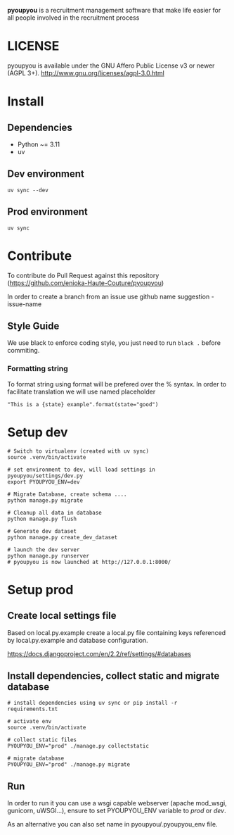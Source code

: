 **pyoupyou** is a recruitment management software that make life easier for all people involved in the recruitment process

# LICENSE

pyoupyou is available under the GNU Affero Public License v3 or newer (AGPL 3+).
http://www.gnu.org/licenses/agpl-3.0.html

# Install

## Dependencies

- Python ~= 3.11
- uv

## Dev environment

```
uv sync --dev
```

## Prod environment

```
uv sync
```

# Contribute

To contribute do Pull Request against this repository (https://github.com/enioka-Haute-Couture/pyoupyou)

In order to create a branch from an issue use github name suggestion <issue-id>-issue-name

## Style Guide

We use black to enforce coding style, you just need to run `black .` before commiting.

### Formatting string

To format string using format will be prefered over the % syntax. In order to facilitate translation we will use named placeholder

```
"This is a {state} example".format(state="good")
```

# Setup dev

```
# Switch to virtualenv (created with uv sync)
source .venv/bin/activate

# set environment to dev, will load settings in pyoupyou/settings/dev.py
export PYOUPYOU_ENV=dev

# Migrate Database, create schema ....
python manage.py migrate

# Cleanup all data in database
python manage.py flush

# Generate dev dataset
python manage.py create_dev_dataset

# launch the dev server
python manage.py runserver
# pyoupyou is now launched at http://127.0.0.1:8000/
```

# Setup prod

## Create local settings file

Based on local.py.example create a local.py file containing keys referenced by local.py.example and database configuration.

https://docs.djangoproject.com/en/2.2/ref/settings/#databases

## Install dependencies, collect static and migrate database

```
# install dependencies using uv sync or pip install -r requirements.txt

# activate env
source .venv/bin/activate

# collect static files
PYOUPYOU_ENV="prod" ./manage.py collectstatic

# migrate database
PYOUPYOU_ENV="prod" ./manage.py migrate

```

## Run

In order to run it you can use a wsgi capable webserver (apache mod_wsgi, gunicorn, uWSGI...), ensure to set PYOUPYOU_ENV variable to _prod_ or _dev_.

As an alternative you can also set name in pyoupyou/.pyoupyou_env file.
